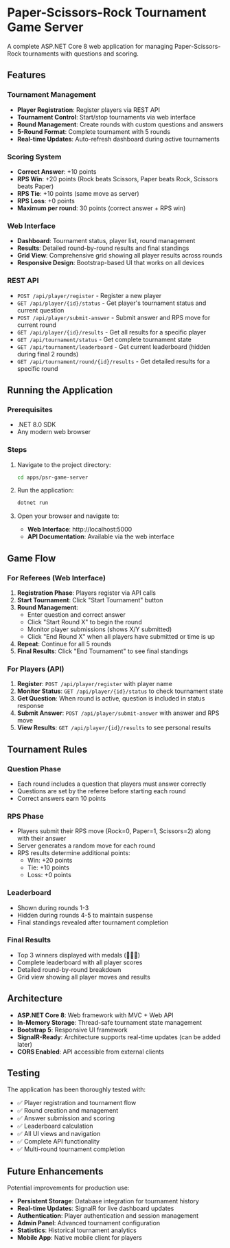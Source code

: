 # Paper-Scissors-Rock Tournament Game Server

A complete ASP.NET Core 8 web application for managing Paper-Scissors-Rock tournaments with questions and scoring.

## Features

### Tournament Management
- **Player Registration**: Register players via REST API
- **Tournament Control**: Start/stop tournaments via web interface
- **Round Management**: Create rounds with custom questions and answers
- **5-Round Format**: Complete tournament with 5 rounds
- **Real-time Updates**: Auto-refresh dashboard during active tournaments

### Scoring System
- **Correct Answer**: +10 points
- **RPS Win**: +20 points (Rock beats Scissors, Paper beats Rock, Scissors beats Paper)
- **RPS Tie**: +10 points (same move as server)
- **RPS Loss**: +0 points
- **Maximum per round**: 30 points (correct answer + RPS win)

### Web Interface
- **Dashboard**: Tournament status, player list, round management
- **Results**: Detailed round-by-round results and final standings
- **Grid View**: Comprehensive grid showing all player results across rounds
- **Responsive Design**: Bootstrap-based UI that works on all devices

### REST API
- `POST /api/player/register` - Register a new player
- `GET /api/player/{id}/status` - Get player's tournament status and current question
- `POST /api/player/submit-answer` - Submit answer and RPS move for current round
- `GET /api/player/{id}/results` - Get all results for a specific player
- `GET /api/tournament/status` - Get complete tournament state
- `GET /api/tournament/leaderboard` - Get current leaderboard (hidden during final 2 rounds)
- `GET /api/tournament/round/{id}/results` - Get detailed results for a specific round

## Running the Application

### Prerequisites
- .NET 8.0 SDK
- Any modern web browser

### Steps
1. Navigate to the project directory:
   ```bash
   cd apps/psr-game-server
   ```

2. Run the application:
   ```bash
   dotnet run
   ```

3. Open your browser and navigate to:
   - **Web Interface**: http://localhost:5000
   - **API Documentation**: Available via the web interface

## Game Flow

### For Referees (Web Interface)
1. **Registration Phase**: Players register via API calls
2. **Start Tournament**: Click "Start Tournament" button
3. **Round Management**: 
   - Enter question and correct answer
   - Click "Start Round X" to begin the round
   - Monitor player submissions (shows X/Y submitted)
   - Click "End Round X" when all players have submitted or time is up
4. **Repeat**: Continue for all 5 rounds
5. **Final Results**: Click "End Tournament" to see final standings

### For Players (API)
1. **Register**: `POST /api/player/register` with player name
2. **Monitor Status**: `GET /api/player/{id}/status` to check tournament state
3. **Get Question**: When round is active, question is included in status response
4. **Submit Answer**: `POST /api/player/submit-answer` with answer and RPS move
5. **View Results**: `GET /api/player/{id}/results` to see personal results

## Tournament Rules

### Question Phase
- Each round includes a question that players must answer correctly
- Questions are set by the referee before starting each round
- Correct answers earn 10 points

### RPS Phase
- Players submit their RPS move (Rock=0, Paper=1, Scissors=2) along with their answer
- Server generates a random move for each round
- RPS results determine additional points:
  - Win: +20 points
  - Tie: +10 points
  - Loss: +0 points

### Leaderboard
- Shown during rounds 1-3
- Hidden during rounds 4-5 to maintain suspense
- Final standings revealed after tournament completion

### Final Results
- Top 3 winners displayed with medals (🥇🥈🥉)
- Complete leaderboard with all player scores
- Detailed round-by-round breakdown
- Grid view showing all player moves and results

## Architecture

- **ASP.NET Core 8**: Web framework with MVC + Web API
- **In-Memory Storage**: Thread-safe tournament state management
- **Bootstrap 5**: Responsive UI framework
- **SignalR-Ready**: Architecture supports real-time updates (can be added later)
- **CORS Enabled**: API accessible from external clients

## Testing

The application has been thoroughly tested with:
- ✅ Player registration and tournament flow
- ✅ Round creation and management
- ✅ Answer submission and scoring
- ✅ Leaderboard calculation
- ✅ All UI views and navigation
- ✅ Complete API functionality
- ✅ Multi-round tournament completion

## Future Enhancements

Potential improvements for production use:
- **Persistent Storage**: Database integration for tournament history
- **Real-time Updates**: SignalR for live dashboard updates
- **Authentication**: Player authentication and session management
- **Admin Panel**: Advanced tournament configuration
- **Statistics**: Historical tournament analytics
- **Mobile App**: Native mobile client for players